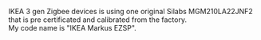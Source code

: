 IKEA 3 gen Zigbee devices is using one original Silabs MGM210LA22JNF2 that is pre certificated and calibrated from the factory.  
My code name is "IKEA Markus EZSP".
